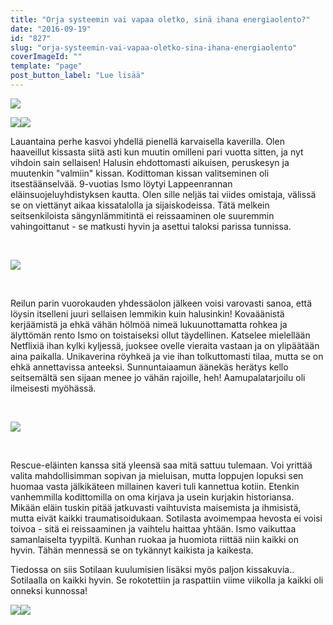 ```yaml
---
title: "Orja systeemin vai vapaa oletko, sinä ihana energiaolento?"
date: "2016-09-19"
id: "827"
slug: "orja-systeemin-vai-vapaa-oletko-sina-ihana-energiaolento"
coverImageId: ""
template: "page"
post_button_label: "Lue lisää"
---
```


[![](/images/2.png)](https://qpm.kda.mybluehost.me/wp-content/uploads/2016/09/2.png)

[![](/images/3-200x300.png)](https://qpm.kda.mybluehost.me/wp-content/uploads/2016/09/3.png)[![](/images/1-200x300.png)](https://qpm.kda.mybluehost.me/wp-content/uploads/2016/09/1.png)

Lauantaina perhe kasvoi yhdellä pienellä karvaisella kaverilla. Olen haaveillut kissasta siitä asti kun muutin omilleni pari vuotta sitten, ja nyt vihdoin sain sellaisen! Halusin ehdottomasti aikuisen, peruskesyn ja muutenkin "valmiin" kissan. Kodittoman kissan valitseminen oli itsestäänselvää. 9-vuotias Ismo löytyi Lappeenrannan eläinsuojeluyhdistyksen kautta. Olen sille neljäs tai viides omistaja, välissä se on viettänyt aikaa kissatalolla ja sijaiskodeissa. Tätä melkein seitsenkiloista sängynlämmitintä ei reissaaminen ole suuremmin vahingoittanut - se matkusti hyvin ja asettui taloksi parissa tunnissa.

 

[![](/images/4.png)](https://qpm.kda.mybluehost.me/wp-content/uploads/2016/09/4.png)

 

Reilun parin vuorokauden yhdessäolon jälkeen voisi varovasti sanoa, että löysin itselleni juuri sellaisen lemmikin kuin halusinkin! Kovaäänistä kerjäämistä ja ehkä vähän hölmöä nimeä lukuunottamatta rohkea ja älyttömän rento Ismo on toistaiseksi ollut täydellinen. Katselee mielellään Netflixiä ihan kylki kyljessä, juoksee ovelle vieraita vastaan ja on ylipäätään aina paikalla. Unikaverina röyhkeä ja vie ihan tolkuttomasti tilaa, mutta se on ehkä annettavissa anteeksi. Sunnuntaiaamun äänekäs herätys kello seitsemältä sen sijaan menee jo vähän rajoille, heh! Aamupalatarjoilu oli ilmeisesti myöhässä.

 

[![](/images/5.png)](https://qpm.kda.mybluehost.me/wp-content/uploads/2016/09/5.png)

 

Rescue-eläinten kanssa sitä yleensä saa mitä sattuu tulemaan. Voi yrittää valita mahdollisimman sopivan ja mieluisan, mutta loppujen lopuksi sen huomaa vasta jälkikäteen millainen kaveri tuli kannettua kotiin. Etenkin vanhemmilla kodittomilla on oma kirjava ja usein kurjakin historiansa. Mikään eläin tuskin pitää jatkuvasti vaihtuvista maisemista ja ihmisistä, mutta eivät kaikki traumatisoidukaan. Sotilasta avoimempaa hevosta ei voisi toivoa - sitä ei reissaaminen ja vaihtelu haittaa yhtään. Ismo vaikuttaa samanlaiselta tyypiltä. Kunhan ruokaa ja huomiota riittää niin kaikki on hyvin. Tähän mennessä se on tykännyt kaikista ja kaikesta.

Tiedossa on siis Sotilaan kuulumisien lisäksi myös paljon kissakuvia.. Sotilaalla on kaikki hyvin. Se rokotettiin ja raspattiin viime viikolla ja kaikki oli onneksi kunnossa!

[![](/images/6-200x300.png)](https://qpm.kda.mybluehost.me/wp-content/uploads/2016/09/6.png)[![](/images/7-200x300.png)](https://qpm.kda.mybluehost.me/wp-content/uploads/2016/09/7.png)
